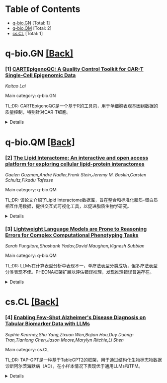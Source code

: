 <div id=toc></div>

# Table of Contents

- [q-bio.GN](#q-bio.GN) [Total: 1]
- [q-bio.QM](#q-bio.QM) [Total: 2]
- [cs.CL](#cs.CL) [Total: 1]


<div id='q-bio.GN'></div>

# q-bio.GN [[Back]](#toc)

### [1] [CARTEpigenoQC: A Quality Control Toolkit for CAR-T Single-Cell Epigenomic Data](https://arxiv.org/abs/2507.23048)
*Kaitao Lai*

Main category: q-bio.GN

TL;DR: CARTEpigenoQC是一个基于R的工具包，用于单细胞表观基因组数据的质量控制，特别针对CAR-T细胞。


<details>
  <summary>Details</summary>
Motivation: 随着scATAC-seq、scCUT&Tag和scBS-seq在CAR-T细胞状态分析中的应用增加，需要定制化的QC工具来检测CAR载体插入位点的信号。

Method: 支持10x和非10x数据格式，生成HTML和PNG格式的总结输出，适用于探索性分析和临床前报告。

Result: 工具包能够检测CAR载体插入位点的信号，并提供标准QC指标（如FRiP和TSS富集）。

Conclusion: CARTEpigenoQC有助于研究人员和临床免疫学家验证工程化T细胞的单细胞表观基因组数据质量。

Abstract: CARTEpigenoQC is an R-based toolkit designed to streamline quality control
(QC) for single-cell epigenomic datasets involving Chimeric Antigen Receptor
(CAR)-engineered T cells. With the growing application of scATAC-seq,
scCUT&Tag, and scBS-seq to characterize CAR-T cell states, it has become
critical to perform customized QC that not only addresses standard metrics like
FRiP (Fraction of Reads in Peaks) and TSS enrichment, but also directly detects
signal from CAR vector insertion sites. CARTEpigenoQC supports both 10x
Genomics and non-10x data formats and produces HTML and PNG summary outputs
suited for exploratory analysis and regulatory-grade preclinical reporting. It
is intended to assist researchers, core facilities, and translational
immunologists in ensuring the validity of single-cell epigenomic profiling of
engineered T cells.

</details>


<div id='q-bio.QM'></div>

# q-bio.QM [[Back]](#toc)

### [2] [The Lipid Interactome: An interactive and open access platform for exploring cellular lipid-protein interactomes](https://arxiv.org/abs/2507.23101)
*Gaelen Guzman,André Nadler,Frank Stein,Jeremy M. Baskin,Carsten Schultz,Fikadu Tafesse*

Main category: q-bio.QM

TL;DR: 该论文介绍了Lipid Interactome数据库，旨在整合和标准化脂质-蛋白质相互作用数据，提供交互式可视化工具，以促进脂质生物学研究。


<details>
  <summary>Details</summary>
Motivation: 脂质-蛋白质相互作用在细胞信号传导和膜动力学中起关键作用，但缺乏统一的数据整合平台。

Method: 通过功能化脂质探针和蛋白质组学技术，结合FAIR数据原则，构建了一个结构化的交互式网络门户。

Result: Lipid Interactome数据库实现了脂质相互作用数据的集中化、标准化和可视化，支持跨研究比较。

Conclusion: 该数据库为脂质生物学研究提供了重要工具，有助于揭示脂质在细胞系统中的功能。

Abstract: Lipid-protein interactions play essential roles in cellular signaling and
membrane dynamics, yet their systematic characterization has long been hindered
by the inherent biochemical properties of lipids. Recent advances in
functionalized lipid probes -- equipped with photoactivatable crosslinkers,
affinity handles, and photocleavable protecting groups -- have enabled
proteomics-based identification of lipid interacting proteins with
unprecedented specificity and resolution. Despite the growing number of
published lipid interactomes, there remains no centralized effort to harmonize,
compare, or integrate these datasets.
  The Lipid Interactome addresses this gap by providing a structured,
interactive web portal that adheres to FAIR data principles -- ensuring that
lipid interactome studies are Findable, Accessible, Interoperable, and
Reusable. Through standardized data formatting, interactive visualizations, and
direct cross-study comparisons, this resource enables researchers to
systematically explore the protein-binding partners of diverse bioactive
lipids. By consolidating and curating lipid interactome proteomics data from
multiple studies, the Lipid Interactome database serves as a critical tool for
deciphering the biological functions of lipids in cellular systems.

</details>


### [3] [Lightweight Language Models are Prone to Reasoning Errors for Complex Computational Phenotyping Tasks](https://arxiv.org/abs/2507.23146)
*Sarah Pungitore,Shashank Yadav,David Maughan,Vignesh Subbian*

Main category: q-bio.QM

TL;DR: LLMs在计算表型分析中表现不一，单疗法表型分类成功，但多疗法表型分类表现不佳。PHEONA框架扩展以评估错误推理，发现推理错误普遍存在。


<details>
  <summary>Details</summary>
Motivation: 解决LLMs在复杂计算表型分析任务中表现不佳的问题，尤其是多疗法表型分类的推理错误。

Method: 评估三种轻量级LLMs（DeepSeek-r1、Mistral Small、Phi-4）在有无提示修改下的表现，分析解释正确性和不忠实错误。

Result: 所有模型均存在推理错误，DeepSeek在提示修改后准确性影响最小。PHEONA扩展为评估错误推理提供了关键支持。

Conclusion: LLMs在复杂推理任务中普遍存在推理错误，需进一步开发解释性方法以理解错误原因。

Abstract: Objective: Although computational phenotyping is a central informatics
activity with resulting cohorts supporting a wide variety of applications, it
is time-intensive because of manual data review. We previously assessed the
ability of LLMs to perform computational phenotyping tasks using computable
phenotypes for ARF respiratory support therapies. They successfully performed
concept classification and classification of single-therapy phenotypes, but
underperformed on multiple-therapy phenotypes. To understand issues with these
complex tasks, we expanded PHEONA, a generalizable framework for evaluation of
LLMs, to include methods specifically for evaluating faulty reasoning.
Materials and Methods: We assessed the responses of three lightweight LLMs
(DeepSeek-r1 32 billion, Mistral Small 24 billion, and Phi-4 14 billion) both
with and without prompt modifications to identify explanation correctness and
unfaithfulness errors for phenotyping. Results: For experiments without prompt
modifications, both errors were present across all models although more
responses had explanation correctness errors than unfaithfulness errors. For
experiments assessing accuracy impact after prompt modifications, DeepSeek, a
reasoning model, had the smallest overall accuracy impact when compared to
Mistral and Phi. Discussion: Since reasoning errors were ubiquitous across
models, our enhancement of PHEONA to include a component for assessing faulty
reasoning provides critical support for LLM evaluation and evidence for
reasoning errors for complex tasks. While insights from reasoning errors can
help prompt refinement, a deeper understanding of why LLM reasoning errors
occur will likely require further development and refinement of
interpretability methods. Conclusion: Reasoning errors were pervasive across
LLM responses for computational phenotyping, a complex reasoning task

</details>


<div id='cs.CL'></div>

# cs.CL [[Back]](#toc)

### [4] [Enabling Few-Shot Alzheimer's Disease Diagnosis on Tabular Biomarker Data with LLMs](https://arxiv.org/abs/2507.23227)
*Sophie Kearney,Shu Yang,Zixuan Wen,Bojian Hou,Duy Duong-Tran,Tianlong Chen,Jason Moore,Marylyn Ritchie,Li Shen*

Main category: cs.CL

TL;DR: TAP-GPT是一种基于TableGPT2的框架，用于通过结构化生物标志物数据诊断阿尔茨海默病（AD），在小样本情况下表现优于通用LLMs和TFM。


<details>
  <summary>Details</summary>
Motivation: 阿尔茨海默病的早期准确诊断需要分析多种异构生物标志物，而LLMs在结构化数据预测方面具有潜力。

Method: 利用TableGPT2，通过少量样本构建表格提示，并采用qLoRA微调进行AD与认知正常（CN）的二元分类。

Result: TAP-GPT在AD预测任务中表现优于通用LLMs和TFM。

Conclusion: 这是LLMs首次应用于基于表格生物标志物数据的预测任务，为未来生物医学信息学中的多智能体框架铺平了道路。

Abstract: Early and accurate diagnosis of Alzheimer's disease (AD), a complex
neurodegenerative disorder, requires analysis of heterogeneous biomarkers
(e.g., neuroimaging, genetic risk factors, cognitive tests, and cerebrospinal
fluid proteins) typically represented in a tabular format. With flexible
few-shot reasoning, multimodal integration, and natural-language-based
interpretability, large language models (LLMs) offer unprecedented
opportunities for prediction with structured biomedical data. We propose a
novel framework called TAP-GPT, Tabular Alzheimer's Prediction GPT, that adapts
TableGPT2, a multimodal tabular-specialized LLM originally developed for
business intelligence tasks, for AD diagnosis using structured biomarker data
with small sample sizes. Our approach constructs few-shot tabular prompts using
in-context learning examples from structured biomedical data and finetunes
TableGPT2 using the parameter-efficient qLoRA adaption for a clinical binary
classification task of AD or cognitively normal (CN). The TAP-GPT framework
harnesses the powerful tabular understanding ability of TableGPT2 and the
encoded prior knowledge of LLMs to outperform more advanced general-purpose
LLMs and a tabular foundation model (TFM) developed for prediction tasks. To
our knowledge, this is the first application of LLMs to the prediction task
using tabular biomarker data, paving the way for future LLM-driven multi-agent
frameworks in biomedical informatics.

</details>

